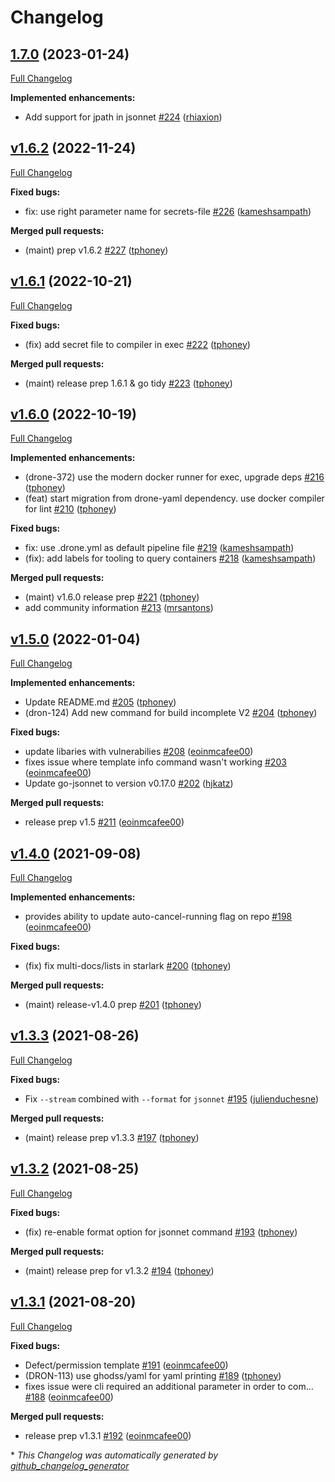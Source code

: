 # Changelog

## [1.7.0](https://github.com/harness/drone-cli/tree/1.7.0) (2023-01-24)

[Full Changelog](https://github.com/harness/drone-cli/compare/v1.6.2...1.7.0)

**Implemented enhancements:**

- Add support for jpath in jsonnet [\#224](https://github.com/harness/drone-cli/pull/224) ([rhiaxion](https://github.com/rhiaxion))

## [v1.6.2](https://github.com/harness/drone-cli/tree/v1.6.2) (2022-11-24)

[Full Changelog](https://github.com/harness/drone-cli/compare/v1.6.1...v1.6.2)

**Fixed bugs:**

- fix: use right parameter name for secrets-file [\#226](https://github.com/harness/drone-cli/pull/226) ([kameshsampath](https://github.com/kameshsampath))

**Merged pull requests:**

- \(maint\) prep v1.6.2 [\#227](https://github.com/harness/drone-cli/pull/227) ([tphoney](https://github.com/tphoney))

## [v1.6.1](https://github.com/harness/drone-cli/tree/v1.6.1) (2022-10-21)

[Full Changelog](https://github.com/harness/drone-cli/compare/v1.6.0...v1.6.1)

**Fixed bugs:**

- \(fix\) add secret file to compiler in exec [\#222](https://github.com/harness/drone-cli/pull/222) ([tphoney](https://github.com/tphoney))

**Merged pull requests:**

- \(maint\) release prep 1.6.1 & go tidy [\#223](https://github.com/harness/drone-cli/pull/223) ([tphoney](https://github.com/tphoney))

## [v1.6.0](https://github.com/harness/drone-cli/tree/v1.6.0) (2022-10-19)

[Full Changelog](https://github.com/harness/drone-cli/compare/v1.5.0...v1.6.0)

**Implemented enhancements:**

- \(drone-372\) use the modern docker runner for exec, upgrade deps [\#216](https://github.com/harness/drone-cli/pull/216) ([tphoney](https://github.com/tphoney))
- \(feat\) start migration from drone-yaml dependency. use docker compiler for lint [\#210](https://github.com/harness/drone-cli/pull/210) ([tphoney](https://github.com/tphoney))

**Fixed bugs:**

- fix: use .drone.yml as default pipeline file [\#219](https://github.com/harness/drone-cli/pull/219) ([kameshsampath](https://github.com/kameshsampath))
- \(fix\): add labels for tooling to query containers [\#218](https://github.com/harness/drone-cli/pull/218) ([kameshsampath](https://github.com/kameshsampath))

**Merged pull requests:**

- \(maint\) v1.6.0 release prep [\#221](https://github.com/harness/drone-cli/pull/221) ([tphoney](https://github.com/tphoney))
- add community information [\#213](https://github.com/harness/drone-cli/pull/213) ([mrsantons](https://github.com/mrsantons))

## [v1.5.0](https://github.com/harness/drone-cli/tree/v1.5.0) (2022-01-04)

[Full Changelog](https://github.com/harness/drone-cli/compare/v1.4.0...v1.5.0)

**Implemented enhancements:**

- Update README.md [\#205](https://github.com/harness/drone-cli/pull/205) ([tphoney](https://github.com/tphoney))
- \(dron-124\) Add new command for build incomplete V2 [\#204](https://github.com/harness/drone-cli/pull/204) ([tphoney](https://github.com/tphoney))

**Fixed bugs:**

- update libaries with vulnerabilies [\#208](https://github.com/harness/drone-cli/pull/208) ([eoinmcafee00](https://github.com/eoinmcafee00))
- fixes issue where template info command wasn't working [\#203](https://github.com/harness/drone-cli/pull/203) ([eoinmcafee00](https://github.com/eoinmcafee00))
- Update go-jsonnet to version v0.17.0 [\#202](https://github.com/harness/drone-cli/pull/202) ([hjkatz](https://github.com/hjkatz))

**Merged pull requests:**

- release prep v1.5 [\#211](https://github.com/harness/drone-cli/pull/211) ([eoinmcafee00](https://github.com/eoinmcafee00))

## [v1.4.0](https://github.com/harness/drone-cli/tree/v1.4.0) (2021-09-08)

[Full Changelog](https://github.com/harness/drone-cli/compare/v1.3.3...v1.4.0)

**Implemented enhancements:**

- provides ability to update auto-cancel-running flag on repo [\#198](https://github.com/harness/drone-cli/pull/198) ([eoinmcafee00](https://github.com/eoinmcafee00))

**Fixed bugs:**

- \(fix\) fix multi-docs/lists in starlark [\#200](https://github.com/harness/drone-cli/pull/200) ([tphoney](https://github.com/tphoney))

**Merged pull requests:**

- \(maint\) release-v1.4.0 prep [\#201](https://github.com/harness/drone-cli/pull/201) ([tphoney](https://github.com/tphoney))

## [v1.3.3](https://github.com/harness/drone-cli/tree/v1.3.3) (2021-08-26)

[Full Changelog](https://github.com/harness/drone-cli/compare/v1.3.2...v1.3.3)

**Fixed bugs:**

- Fix `--stream` combined with `--format` for `jsonnet` [\#195](https://github.com/harness/drone-cli/pull/195) ([julienduchesne](https://github.com/julienduchesne))

**Merged pull requests:**

- \(maint\) release prep v1.3.3 [\#197](https://github.com/harness/drone-cli/pull/197) ([tphoney](https://github.com/tphoney))

## [v1.3.2](https://github.com/harness/drone-cli/tree/v1.3.2) (2021-08-25)

[Full Changelog](https://github.com/harness/drone-cli/compare/v1.3.1...v1.3.2)

**Fixed bugs:**

- \(fix\) re-enable format option for jsonnet command [\#193](https://github.com/harness/drone-cli/pull/193) ([tphoney](https://github.com/tphoney))

**Merged pull requests:**

- \(maint\) release prep for v1.3.2 [\#194](https://github.com/harness/drone-cli/pull/194) ([tphoney](https://github.com/tphoney))

## [v1.3.1](https://github.com/harness/drone-cli/tree/v1.3.1) (2021-08-20)

[Full Changelog](https://github.com/harness/drone-cli/compare/v1.3.0...v1.3.1)

**Fixed bugs:**

- Defect/permission template [\#191](https://github.com/harness/drone-cli/pull/191) ([eoinmcafee00](https://github.com/eoinmcafee00))
- \(DRON-113\) use ghodss/yaml for yaml printing [\#189](https://github.com/harness/drone-cli/pull/189) ([tphoney](https://github.com/tphoney))
- fixes issue were cli required an additional parameter in order to com… [\#188](https://github.com/harness/drone-cli/pull/188) ([eoinmcafee00](https://github.com/eoinmcafee00))

**Merged pull requests:**

- release prep v1.3.1 [\#192](https://github.com/harness/drone-cli/pull/192) ([eoinmcafee00](https://github.com/eoinmcafee00))



\* *This Changelog was automatically generated by [github_changelog_generator](https://github.com/github-changelog-generator/github-changelog-generator)*
